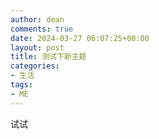 ```yaml
---
author: dean
comments: true
date: 2024-03-27 06:07:25+00:00
layout: post
title: 测试下新主题
categories:
- 生活
tags:
- ME
---
```


试试